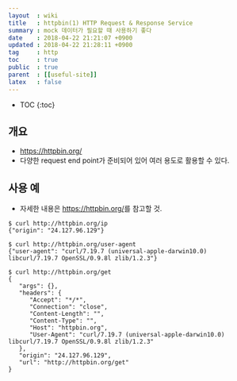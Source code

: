 ```yaml
---
layout  : wiki
title   : httpbin(1) HTTP Request & Response Service
summary : mock 데이터가 필요할 때 사용하기 좋다
date    : 2018-04-22 21:21:07 +0900
updated : 2018-04-22 21:28:11 +0900
tag     : http
toc     : true
public  : true
parent  : [[useful-site]]
latex   : false
---
```

* TOC
{:toc}

## 개요

* <https://httpbin.org/>
* 다양한 request end point가 준비되어 있어 여러 용도로 활용할 수 있다.

## 사용 예

* 자세한 내용은 <https://httpbin.org/>를 참고할 것.

```
$ curl http://httpbin.org/ip
{"origin": "24.127.96.129"}

$ curl http://httpbin.org/user-agent
{"user-agent": "curl/7.19.7 (universal-apple-darwin10.0) libcurl/7.19.7 OpenSSL/0.9.8l zlib/1.2.3"}

$ curl http://httpbin.org/get
{
   "args": {},
   "headers": {
      "Accept": "*/*",
      "Connection": "close",
      "Content-Length": "",
      "Content-Type": "",
      "Host": "httpbin.org",
      "User-Agent": "curl/7.19.7 (universal-apple-darwin10.0) libcurl/7.19.7 OpenSSL/0.9.8l zlib/1.2.3"
   },
   "origin": "24.127.96.129",
   "url": "http://httpbin.org/get"
}
```
